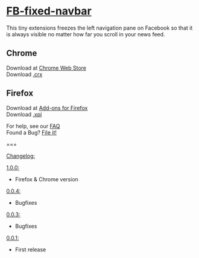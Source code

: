 [FB-fixed-navbar](http://philipp94831.github.io/FB-fixed-navbar/)
===============

This tiny extensions freezes the left navigation pane on Facebook so that it is always visible no matter how far you scroll in your news feed.

Chrome
------

Download at [Chrome Web Store](https://chrome.google.com/webstore/detail/hijonlkmghfbdpcmbimegkoogkfpckkl)  
Download [.crx](https://github.com/philipp94831/FB-fixed-navbar/releases/download/v1.0.0/FB-fixed-navbar.crx)

Firefox
-------

Download at [Add-ons for Firefox](https://addons.mozilla.org/addon/fb-fixed-navbar/)  
Download [.xpi](https://github.com/philipp94831/FB-fixed-navbar/releases/download/v1.0.0/FB-fixed-navbar.xpi)

For help, see our [FAQ](https://github.com/philipp94831/FB-fixed-navbar/wiki/FAQ)  
Found a Bug? [File it!](https://github.com/philipp94831/FB-fixed-navbar/issues)

===

[Changelog:](https://github.com/philipp94831/FB-fixed-navbar/releases)

[1.0.0:](https://github.com/philipp94831/FB-fixed-navbar/releases/tag/v1.0.0)

- Firefox & Chrome version

[0.0.4:](https://github.com/philipp94831/FB-fixed-navbar/releases/tag/v0.0.4)

- Bugfixes

[0.0.3:](https://github.com/philipp94831/FB-fixed-navbar/releases/tag/v0.0.3)

- Bugfixes

[0.0.1:](https://github.com/philipp94831/FB-fixed-navbar/releases/tag/v0.0.1)

- First release
